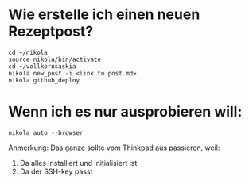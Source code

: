 # Wie erstelle ich einen neuen Rezeptpost?

	cd ~/nikola
	source nikola/bin/activate
	cd ~/vollkornsaskia
	nikola new_post -i <link to post.md>
	nikola github_deploy

# Wenn ich es nur ausprobieren will:

	nikola auto --browser

Anmerkung: Das ganze sollte vom Thinkpad aus passieren, weil:

1. Da alles installiert und initialisiert ist
2. Da der SSH-key passt
